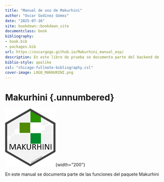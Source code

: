 ```yaml
---
title: "Manual de uso de Makurhini"
author: "Oscar Godínez Gómez"
date: "2025-07-16"
site: bookdown::bookdown_site
documentclass: book
bibliography:
- book.bib
- packages.bib
url: https://oscargogo.github.io/Makurhini_manual_esp/
description: En este libro de prueba se documenta parte del backend de Biodiversidades
biblio-style: apalike
csl: "chicago-fullnote-bibliography.csl"
cover-image: LOGO_MAKHURINI.png
---
```


# Makurhini {.unnumbered}

![](LOGO_MAKHURINI.png){width="200"}

En este manual se documenta parte de las funciones del paquete Makurhini
